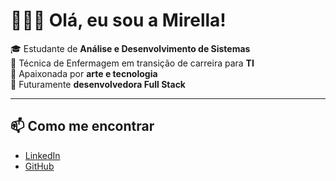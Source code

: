 # 👩🏻‍💻 Olá, eu sou a Mirella!

🎓 Estudante de **Análise e Desenvolvimento de Sistemas**  
💉 Técnica de Enfermagem em transição de carreira para **TI**  
🎨 Apaixonada por **arte e tecnologia**  
🚀 Futuramente **desenvolvedora Full Stack**

---

## 📫 Como me encontrar

- [LinkedIn](https://www.linkedin.com/in/devmirella)  
- [GitHub](https://github.com/devmirella)
